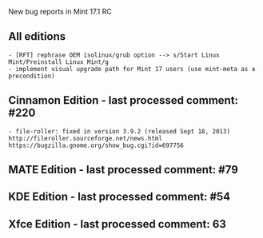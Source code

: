 New bug reports in Mint 17.1 RC

All editions
------------
	- [RFT] rephrase OEM isolinux/grub option --> s/Start Linux Mint/Preinstall Linux Mint/g
	- implement visual upgrade path for Mint 17 users (use mint-meta as a precondition)

Cinnamon Edition - last processed comment: #220
-----------------------------------------------
	- file-roller: fixed in version 3.9.2 (released Sept 18, 2013) http://fileroller.sourceforge.net/news.html https://bugzilla.gnome.org/show_bug.cgi?id=697756

MATE Edition - last processed comment: #79
------------------------------------------

KDE Edition - last processed comment: #54
-----------------------------------------

Xfce Edition - last processed comment: 63
-----------------------------------------
